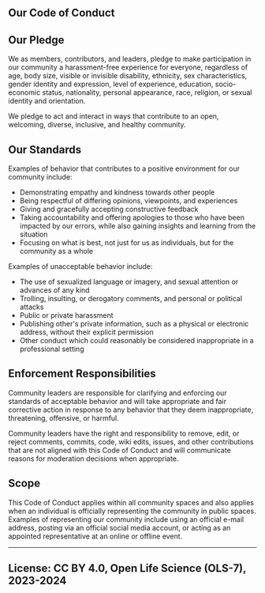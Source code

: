

 ## Our Code of Conduct

## Our Pledge

We as members, contributors, and leaders, pledge to make participation in our
community a harassment-free experience for everyone, regardless of age, body
size, visible or invisible disability, ethnicity, sex characteristics, gender
identity and expression, level of experience, education, socio-economic status,
nationality, personal appearance, race, religion, or sexual identity
and orientation.

We pledge to act and interact in ways that contribute to an open, welcoming,
diverse, inclusive, and healthy community.

## Our Standards

Examples of behavior that contributes to a positive environment for our
community include:

* Demonstrating empathy and kindness towards other people
* Being respectful of differing opinions, viewpoints, and experiences
* Giving and gracefully accepting constructive feedback
* Taking accountability and offering apologies to those who have been impacted by our errors,
  while also gaining insights and learning from the situation
* Focusing on what is best, not just for us as individuals, but for the
  community as a whole

Examples of unacceptable behavior include:

* The use of sexualized language or imagery, and sexual attention or
  advances of any kind
* Trolling, insulting, or derogatory comments, and personal or political attacks
* Public or private harassment
* Publishing other's private information, such as a physical or electronic
  address, without their explicit permission
* Other conduct which could reasonably be considered inappropriate in a
  professional setting

## Enforcement Responsibilities
Community leaders are responsible for clarifying and enforcing our standards of acceptable behavior and will take
appropriate and fair corrective action in response to any behavior that they deem inappropriate, threatening, offensive, or harmful.

Community leaders have the right and responsibility to remove, edit, or reject comments, commits, code, wiki edits, issues, and other
contributions that are not aligned with this Code of Conduct and will communicate reasons for moderation decisions when appropriate.

## Scope
This Code of Conduct applies within all community spaces and also applies when an individual is officially representing the community 
in public spaces. Examples of representing our community include using an official e-mail address, posting via an official social media account, 
or acting as an appointed representative at an online or offline event.

  
-----------------------------------------------------------
License: CC BY 4.0, Open Life Science (OLS-7), 2023-2024
-----------------------------------------------------------
